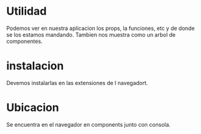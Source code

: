 # Utilidad

Podemos ver en nuestra aplicacion los props, la funciones, etc y de donde se los estamos mandando. Tambien nos muestra como un arbol de componentes.


# instalacion

Devemos instalarlas en las extensiones de l navegadort.

# Ubicacion

Se encuentra en el navegador en components junto con consola.
